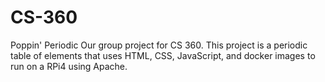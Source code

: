 # CS-360
Poppin' Periodic
Our group project for CS 360. This project is a periodic table of elements that uses HTML, CSS, JavaScript, and docker images to run on a RPi4 using Apache.
